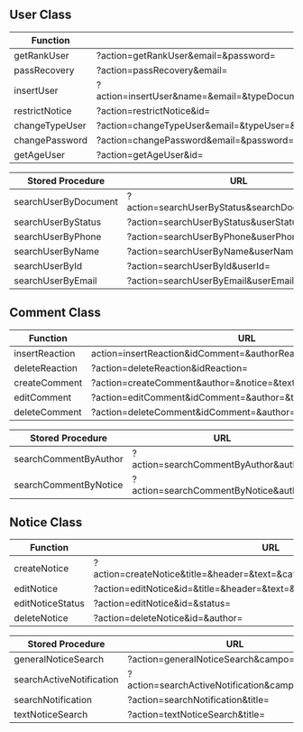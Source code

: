 ## User Class

| Function       | URL                                                                                                                  |
| -------------- | -------------------------------------------------------------------------------------------------------------------- |
| getRankUser    | ?action=getRankUser&email=&password=                                                                                 |
| passRecovery   | ?action=passRecovery&email=                                                                                          |
| insertUser     | ?action=insertUser&name=&email=&typeDocument=&documentUser=&fechaNac=&phoneUser=&typeUser=password=&confirmPassword= |
| restrictNotice | ?action=restrictNotice&id=                                                                                           |
| changeTypeUser | ?action=changeTypeUser&email=&typeUser=&password=                                                                    |
| changePassword | ?action=changePassword&email=&password=&confirmPassword=&newConfirmPassword=                                         |
| getAgeUser     | ?action=getAgeUser&id=                                                                                               |

| Stored Procedure     | URL                                            |
| -------------------- | ---------------------------------------------- |
| searchUserByDocument | ?action=searchUserByStatus&searchDocumentUser= |
| searchUserByStatus   | ?action=searchUserByStatus&userStatus=         |
| searchUserByPhone    | ?action=searchUserByPhone&userPhone=           |
| searchUserByName     | ?action=searchUserByName&userName=             |
| searchUserById       | ?action=searchUserById&userId=                 |
| searchUserByEmail    | ?action=searchUserByEmail&userEmail=           |

## Comment Class

| Function       | URL                                                               |
| -------------- | ----------------------------------------------------------------- |
| insertReaction | action=insertReaction&idComment=&authorReaction=&contentReaction= |
| deleteReaction | ?action=deleteReaction&idReaction=                                |
| createComment  | ?action=createComment&author=&notice=&text=                       |
| editComment    | ?action=editComment&idComment=&author=&text=                      |
| deleteComment  | ?action=deleteComment&idComment=&author=                          |

| Stored Procedure      | URL                                   |
| --------------------- | ------------------------------------- |
| searchCommentByAuthor | ?action=searchCommentByAuthor&author= |
| searchCommentByNotice | ?action=searchCommentByNotice&author= |

## Notice Class

| Function         | URL                                                                          |
| ---------------- | ---------------------------------------------------------------------------- |
| createNotice     | ?action=createNotice&title=&header=&text=&category=&channel=&status=&author= |
| editNotice       | ?action=editNotice&id=&title=&header=&text=&category=&channel=&author=       |
| editNoticeStatus | ?action=editNotice&id=&status=                                               |
| deleteNotice     | ?action=deleteNotice&id=&author=                                             |

| Stored Procedure         | URL                                             |
| ------------------------ | ----------------------------------------------- |
| generalNoticeSearch      | ?action=generalNoticeSearch&campo=&valor=       |
| searchActiveNotification | ?action=searchActiveNotification&campo=&status= |
| searchNotification       | ?action=searchNotification&title=               |
| textNoticeSearch         | ?action=textNoticeSearch&title=                 |
